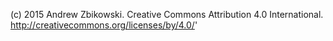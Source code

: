 (c) 2015 Andrew Zbikowski. 
Creative Commons Attribution 4.0 International. 
http://creativecommons.org/licenses/by/4.0/'
